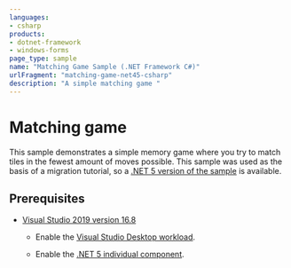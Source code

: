 ```yaml
---
languages:
- csharp
products:
- dotnet-framework
- windows-forms
page_type: sample
name: "Matching Game Sample (.NET Framework C#)"
urlFragment: "matching-game-net45-csharp"
description: "A simple matching game "
---
```

# Matching game

This sample demonstrates a simple memory game where you try to match tiles in the fewest amount of moves possible. This sample was used as the basis of a migration tutorial, so a [.NET 5 version of the sample](https://github.com/dotnet/samples/tree/master/windowsforms/matching-game/net5-windows/cs) is available.

## Prerequisites

- [Visual Studio 2019 version 16.8](https://visualstudio.microsoft.com/downloads/?utm_medium=microsoft&utm_source=docs.microsoft.com&utm_campaign=inline+link&utm_content=download+vs2019+desktopguide+winforms)

  - Enable the [Visual Studio Desktop workload](https://docs.microsoft.com/visualstudio/install/modify-visual-studio?view=vs-2019&preserve-view=true#modify-workloads).

  - Enable the [.NET 5 individual component](https://docs.microsoft.com/visualstudio/install/modify-visual-studio?view=vs-2019&preserve-view=true#modify-individual-components).
